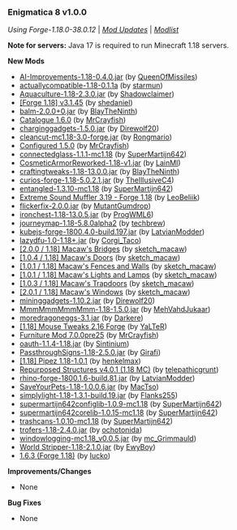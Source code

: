 ### Enigmatica 8 v1.0.0

_Using Forge-1.18.0-38.0.12_ | _[Mod Updates](https://github.com/NillerMedDild/Enigmatica8/blob/master/changelogs/changelog_mods_1.0.0.md)_ | _[Modlist](https://github.com/NillerMedDild/Enigmatica8/blob/master/changelogs/modlist_1.0.0.md)_



**Note for servers:** Java 17 is required to run Minecraft 1.18 servers.



**New Mods**

- [AI-Improvements-1.18-0.4.0.jar](https://www.curseforge.com/minecraft/mc-mods/ai-improvements/files/3543562) (by [QueenOfMissiles](https://www.curseforge.com/members/queenofmissiles/projects))
- [actuallycompatible-1.18-0.1.1a](https://www.curseforge.com/minecraft/mc-mods/actually-compatible/files/3546178) (by [starmun](https://www.curseforge.com/members/starmun/projects))
- [Aquaculture-1.18-2.3.0.jar](https://www.curseforge.com/minecraft/mc-mods/aquaculture/files/3545695) (by [Shadowclaimer](https://www.curseforge.com/members/shadowclaimer/projects))
- [[Forge 1.18] v3.1.45](https://www.curseforge.com/minecraft/mc-mods/architectury-forge/files/3544955) (by [shedaniel](https://www.curseforge.com/members/shedaniel/projects))
- [balm-2.0.0+0.jar](https://www.curseforge.com/minecraft/mc-mods/balm/files/3545460) (by [BlayTheNinth](https://www.curseforge.com/members/blaytheninth/projects))
- [Catalogue 1.6.0](https://www.curseforge.com/minecraft/mc-mods/catalogue/files/3543625) (by [MrCrayfish](https://www.curseforge.com/members/mrcrayfish/projects))
- [charginggadgets-1.5.0.jar](https://www.curseforge.com/minecraft/mc-mods/charging-gadgets/files/3544405) (by [Direwolf20](https://www.curseforge.com/members/direwolf20/projects))
- [cleancut-mc1.18-3.0-forge.jar](https://www.curseforge.com/minecraft/mc-mods/cleancut/files/3542929) (by [Rongmario](https://www.curseforge.com/members/rongmario/projects))
- [Configured 1.5.0](https://www.curseforge.com/minecraft/mc-mods/configured/files/3543119) (by [MrCrayfish](https://www.curseforge.com/members/mrcrayfish/projects))
- [connectedglass-1.1.1-mc1.18](https://www.curseforge.com/minecraft/mc-mods/connected-glass/files/3544062) (by [SuperMartijn642](https://www.curseforge.com/members/supermartijn642/projects))
- [CosmeticArmorReworked-1.18-v1.jar](https://www.curseforge.com/minecraft/mc-mods/cosmetic-armor-reworked/files/3543311) (by [LainMI](https://www.curseforge.com/members/lainmi/projects))
- [craftingtweaks-1.18-13.0.0.jar](https://www.curseforge.com/minecraft/mc-mods/crafting-tweaks/files/3545611) (by [BlayTheNinth](https://www.curseforge.com/members/blaytheninth/projects))
- [curios-forge-1.18-5.0.2.1.jar](https://www.curseforge.com/minecraft/mc-mods/curios/files/3543174) (by [TheIllusiveC4](https://www.curseforge.com/members/theillusivec4/projects))
- [entangled-1.3.10-mc1.18](https://www.curseforge.com/minecraft/mc-mods/entangled/files/3543974) (by [SuperMartijn642](https://www.curseforge.com/members/supermartijn642/projects))
- [Extreme Sound Muffler 3.19 - Forge 1.18](https://www.curseforge.com/minecraft/mc-mods/extreme-sound-muffler/files/3544640) (by [LeoBeliik](https://www.curseforge.com/members/leobeliik/projects))
- [flickerfix-2.0.0.jar](https://www.curseforge.com/minecraft/mc-mods/flickerfix/files/3544460) (by [MutantGumdrop](https://www.curseforge.com/members/mutantgumdrop/projects))
- [ironchest-1.18-13.0.5.jar](https://www.curseforge.com/minecraft/mc-mods/iron-chests/files/3546059) (by [ProgWML6](https://www.curseforge.com/members/progwml6/projects))
- [journeymap-1.18-5.8.0alpha2](https://www.curseforge.com/minecraft/mc-mods/journeymap/files/3544701) (by [techbrew](https://www.curseforge.com/members/techbrew/projects))
- [kubejs-forge-1800.4.0-build.197.jar](https://www.curseforge.com/minecraft/mc-mods/kubejs-forge/files/3545750) (by [LatvianModder](https://www.curseforge.com/members/latvianmodder/projects))
- [lazydfu-1.0-1.18+.jar](https://www.curseforge.com/minecraft/mc-mods/lazy-dfu-forge/files/3544496) (by [Corgi_Taco](https://www.curseforge.com/members/corgi_taco/projects))
- [[2.0.0 / 1.18] Macaw's Bridges](https://www.curseforge.com/minecraft/mc-mods/macaws-bridges/files/3543568) (by [sketch_macaw](https://www.curseforge.com/members/sketch_macaw/projects))
- [[1.0.4 / 1.18] Macaw's Doors](https://www.curseforge.com/minecraft/mc-mods/macaws-doors/files/3543570) (by [sketch_macaw](https://www.curseforge.com/members/sketch_macaw/projects))
- [[1.0.1 / 1.18] Macaw's Fences and Walls](https://www.curseforge.com/minecraft/mc-mods/macaws-fences-and-walls/files/3543579) (by [sketch_macaw](https://www.curseforge.com/members/sketch_macaw/projects))
- [[1.0.1 / 1.18] Macaw's Lights and Lamps](https://www.curseforge.com/minecraft/mc-mods/macaws-lights-and-lamps/files/3543571) (by [sketch_macaw](https://www.curseforge.com/members/sketch_macaw/projects))
- [[1.0.3 / 1.18] Macaw's Trapdoors](https://www.curseforge.com/minecraft/mc-mods/macaws-trapdoors/files/3543569) (by [sketch_macaw](https://www.curseforge.com/members/sketch_macaw/projects))
- [[2.0.1 / 1.18] Macaw's Windows](https://www.curseforge.com/minecraft/mc-mods/macaws-windows/files/3543578) (by [sketch_macaw](https://www.curseforge.com/members/sketch_macaw/projects))
- [mininggadgets-1.10.2.jar](https://www.curseforge.com/minecraft/mc-mods/mining-gadgets/files/3544497) (by [Direwolf20](https://www.curseforge.com/members/direwolf20/projects))
- [MmmMmmMmmMmm-1.18-1.5.0.jar](https://www.curseforge.com/minecraft/mc-mods/mmmmmmmmmmmm/files/3546593) (by [MehVahdJukaar](https://www.curseforge.com/members/mehvahdjukaar/projects))
- [moredragoneggs-3.1.jar](https://www.curseforge.com/minecraft/mc-mods/more-dragon-eggs/files/3545748) (by [Darkere](https://www.curseforge.com/members/darkere/projects))
- [ [1.18] Mouse Tweaks 2.16 Forge](https://www.curseforge.com/minecraft/mc-mods/mouse-tweaks/files/3546382) (by [YaLTeR](https://www.curseforge.com/members/yalter/projects))
- [Furniture Mod 7.0.0pre25](https://www.curseforge.com/minecraft/mc-mods/mrcrayfish-furniture-mod/files/3543598) (by [MrCrayfish](https://www.curseforge.com/members/mrcrayfish/projects))
- [oauth-1.1.4-1.18.jar](https://www.curseforge.com/minecraft/mc-mods/oauth/files/3545081) (by [Sintinium](https://www.curseforge.com/members/sintinium/projects))
- [PassthroughSigns-1.18-2.5.0.jar](https://www.curseforge.com/minecraft/mc-mods/passthrough-signs/files/3546561) (by [Girafi](https://www.curseforge.com/members/girafi/projects))
- [[1.18] Pipez 1.18-1.0.1](https://www.curseforge.com/minecraft/mc-mods/pipez/files/3545008) (by [henkelmax](https://www.curseforge.com/members/henkelmax/projects))
- [Repurposed Structures v4.0.1 (1.18 MC)](https://www.curseforge.com/minecraft/mc-mods/repurposed-structures/files/3546035) (by [telepathicgrunt](https://www.curseforge.com/members/telepathicgrunt/projects))
- [rhino-forge-1800.1.6-build.81.jar](https://www.curseforge.com/minecraft/mc-mods/rhino/files/3546071) (by [LatvianModder](https://www.curseforge.com/members/latvianmodder/projects))
- [SaveYourPets-1.18-1.0.0.6.jar](https://www.curseforge.com/minecraft/mc-mods/save-your-pets/files/3543192) (by [MacTso](https://www.curseforge.com/members/mactso/projects))
- [simplylight-1.18-1.3.1-build.19.jar](https://www.curseforge.com/minecraft/mc-mods/simply-light/files/3542533) (by [Flanks255](https://www.curseforge.com/members/flanks255/projects))
- [supermartijn642configlib-1.0.9-mc1.18](https://www.curseforge.com/minecraft/mc-mods/supermartijn642s-config-lib/files/3542143) (by [SuperMartijn642](https://www.curseforge.com/members/supermartijn642/projects))
- [supermartijn642corelib-1.0.15-mc1.18](https://www.curseforge.com/minecraft/mc-mods/supermartijn642s-core-lib/files/3543905) (by [SuperMartijn642](https://www.curseforge.com/members/supermartijn642/projects))
- [trashcans-1.0.10-mc1.18](https://www.curseforge.com/minecraft/mc-mods/trash-cans/files/3544028) (by [SuperMartijn642](https://www.curseforge.com/members/supermartijn642/projects))
- [trofers-1.18-2.4.0.jar](https://www.curseforge.com/minecraft/mc-mods/trofers/files/3544160) (by [ochotonida](https://www.curseforge.com/members/ochotonida/projects))
- [windowlogging-mc1.18_v0.0.5.jar](https://www.curseforge.com/minecraft/mc-mods/windowlogging/files/3542394) (by [mc_Grimmauld](https://www.curseforge.com/members/mc_grimmauld/projects))
- [World Stripper-1.18-2.1.0.jar](https://www.curseforge.com/minecraft/mc-mods/world-stripper/files/3542510) (by [EwyBoy](https://www.curseforge.com/members/ewyboy/projects))
- [1.6.3 (Forge 1.18)](https://www.curseforge.com/minecraft/mc-mods/spark/files/3542245) (by [Iucko](https://www.curseforge.com/members/iucko/projects))

**Improvements/Changes**

- None

**Bug Fixes**

- None
